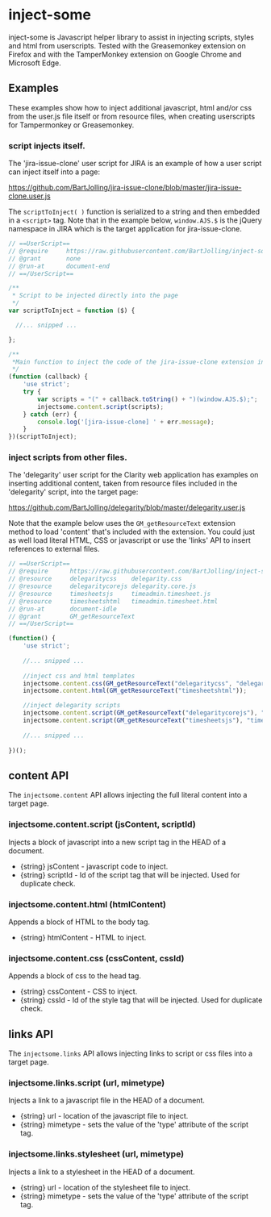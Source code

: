 # inject-some

inject-some is Javascript helper library to assist in injecting scripts, styles and html from userscripts. Tested with the Greasemonkey extension on Firefox and with the TamperMonkey extension on Google Chrome and Microsoft Edge.

## Examples
These examples show how to inject additional javascript, html and/or css from the user.js file itself or from resource files, when creating userscripts for Tampermonkey or Greasemonkey.

### script injects itself.
The 'jira-issue-clone' user script for JIRA is an example of how a user script can inject itself into a page:

https://github.com/BartJolling/jira-issue-clone/blob/master/jira-issue-clone.user.js

The `scriptToInject( )` function is serialized to a string and then embedded in a `<script>` tag. Note that in the example below, `window.AJS.$` is the jQuery namespace in JIRA which is the target application for jira-issue-clone.

```javascript
// ==UserScript==
// @require     https://raw.githubusercontent.com/BartJolling/inject-some/master/inject-some.js
// @grant       none
// @run-at      document-end
// ==/UserScript==

/**
 * Script to be injected directly into the page
 */
var scriptToInject = function ($) {

  //... snipped ...

};

/**
 *Main function to inject the code of the jira-issue-clone extension into the JIRA website
 */
(function (callback) {
    'use strict';
    try {
        var scripts = "(" + callback.toString() + ")(window.AJS.$);";
        injectsome.content.script(scripts);
    } catch (err) {
        console.log('[jira-issue-clone] ' + err.message);
    }
})(scriptToInject);
```

### inject scripts from other files.
The 'delegarity' user script for the Clarity web application has examples on inserting additional content, taken from resource files included in the 'delegarity' script, into the target page:

https://github.com/BartJolling/delegarity/blob/master/delegarity.user.js

Note that the example below uses the `GM_getResourceText` extension method to load 'content' that's included with the extension. You could just as well load literal HTML, CSS or javascript or use the 'links' API to insert references to external files.

```javascript
// ==UserScript==
// @require      https://raw.githubusercontent.com/BartJolling/inject-some/master/inject-some.js
// @resource     delegaritycss    delegarity.css
// @resource     delegaritycorejs delegarity.core.js
// @resource     timesheetsjs     timeadmin.timesheet.js
// @resource     timesheetshtml   timeadmin.timesheet.html
// @run-at       document-idle
// @grant        GM_getResourceText
// ==/UserScript==

(function() {
    'use strict';
    
    //... snipped ...
    
    //inject css and html templates
    injectsome.content.css(GM_getResourceText("delegaritycss", "delegaritycss"));
    injectsome.content.html(GM_getResourceText("timesheetshtml"));

    //inject delegarity scripts
    injectsome.content.script(GM_getResourceText("delegaritycorejs"), "delegaritycorejs");
    injectsome.content.script(GM_getResourceText("timesheetsjs"), "timesheetsjs");
    
    //... snipped ...
    
})();    
```


## content API
The `injectsome.content` API allows injecting the full literal content into a target page.

### injectsome.content.script (jsContent, scriptId)
Injects a block of javascript into a new script tag in the HEAD of a document.
- {string} jsContent - javascript code to inject.
- {string} scriptId - Id of the script tag that will be injected. Used for duplicate check.

### injectsome.content.html (htmlContent)
Appends a block of HTML to the body tag.
- {string} htmlContent - HTML to inject.

### injectsome.content.css (cssContent, cssId)
Appends a block of css to the head tag.
- {string} cssContent - CSS to inject.
- {string} cssId - Id of the style tag that will be injected. Used for duplicate check.

## links API
The `injectsome.links` API allows injecting links to script or css files into a target page.

### injectsome.links.script (url, mimetype)
Injects a link to a javascript file in the HEAD of a document.
- {string} url - location of the javascript file to inject.
- {string} mimetype - sets the value of the 'type' attribute of the script tag.

### injectsome.links.stylesheet (url, mimetype)		
Injects a link to a stylesheet in the HEAD of a document.
- {string} url - location of the stylesheet file to inject.
- {string} mimetype - sets the value of the 'type' attribute of the script tag.
